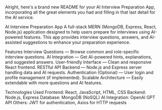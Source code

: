 Alright, here's a brand new README for your AI Interview Preparation App, incorporating all the great elements you had and filling in that last detail for the AI service.

AI Interview Preparation App
A full-stack MERN (MongoDB, Express, React, Node.js) application designed to help users prepare for interviews using AI-powered features. This app provides interview questions, answers, and AI-assisted suggestions to enhance your preparation experience.

Features
Interview Questions — Browse common and role-specific interview questions.
AI Integration — Get AI-powered hints, explanations, and suggested answers.
User-friendly Interface — Clean and responsive React frontend.
RESTful API Backend — Node.js and Express server handling data and AI requests.
Authentication (Optional) — User login and profile management (if implemented).
Scalable Architecture — Easily extendable with more questions and AI features.


Technologies Used
Frontend: React, JavaScript, HTML, CSS
Backend: Node.js, Express
Database: MongoDB (NoSQL)
AI Integration: OpenAI GPT API
Others: JWT for authentication, Axios for HTTP requests

